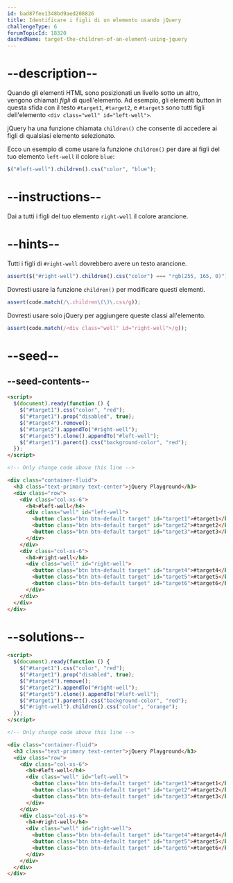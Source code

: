 ```yaml
---
id: bad87fee1348bd9aed208826
title: Identificare i figli di un elemento usando jQuery
challengeType: 6
forumTopicId: 18320
dashedName: target-the-children-of-an-element-using-jquery
---
```


# --description--

Quando gli elementi HTML sono posizionati un livello sotto un altro, vengono chiamati <dfn>figli</dfn> di quell'elemento. Ad esempio, gli elementi button in questa sfida con il testo `#target1`, `#target2`, e `#target3` sono tutti figli dell'elemento `<div class="well" id="left-well">`.

jQuery ha una funzione chiamata `children()` che consente di accedere ai figli di qualsiasi elemento selezionato.

Ecco un esempio di come usare la funzione `children()` per dare ai figli del tuo elemento `left-well` il colore `blue`:

```js
$("#left-well").children().css("color", "blue");
```

# --instructions--

Dai a tutti i figli del tuo elemento `right-well` il colore arancione.

# --hints--

Tutti i figli di `#right-well` dovrebbero avere un testo arancione.

```js
assert($("#right-well").children().css("color") === "rgb(255, 165, 0)");
```

Dovresti usare la funzione `children()` per modificare questi elementi.

```js
assert(code.match(/\.children\(\)\.css/g));
```

Dovresti usare solo jQuery per aggiungere queste classi all'elemento.

```js
assert(code.match(/<div class="well" id="right-well">/g));
```

# --seed--

## --seed-contents--

```html
<script>
  $(document).ready(function () {
    $("#target1").css("color", "red");
    $("#target1").prop("disabled", true);
    $("#target4").remove();
    $("#target2").appendTo("#right-well");
    $("#target5").clone().appendTo("#left-well");
    $("#target1").parent().css("background-color", "red");
  });
</script>

<!-- Only change code above this line -->

<div class="container-fluid">
  <h3 class="text-primary text-center">jQuery Playground</h3>
  <div class="row">
    <div class="col-xs-6">
      <h4>#left-well</h4>
      <div class="well" id="left-well">
        <button class="btn btn-default target" id="target1">#target1</button>
        <button class="btn btn-default target" id="target2">#target2</button>
        <button class="btn btn-default target" id="target3">#target3</button>
      </div>
    </div>
    <div class="col-xs-6">
      <h4>#right-well</h4>
      <div class="well" id="right-well">
        <button class="btn btn-default target" id="target4">#target4</button>
        <button class="btn btn-default target" id="target5">#target5</button>
        <button class="btn btn-default target" id="target6">#target6</button>
      </div>
    </div>
  </div>
</div>
```

# --solutions--

```html
<script>
  $(document).ready(function () {
    $("#target1").css("color", "red");
    $("#target1").prop("disabled", true);
    $("#target4").remove();
    $("#target2").appendTo("#right-well");
    $("#target5").clone().appendTo("#left-well");
    $("#target1").parent().css("background-color", "red");
    $("#right-well").children().css("color", "orange");
  });
</script>

<!-- Only change code above this line -->

<div class="container-fluid">
  <h3 class="text-primary text-center">jQuery Playground</h3>
  <div class="row">
    <div class="col-xs-6">
      <h4>#left-well</h4>
      <div class="well" id="left-well">
        <button class="btn btn-default target" id="target1">#target1</button>
        <button class="btn btn-default target" id="target2">#target2</button>
        <button class="btn btn-default target" id="target3">#target3</button>
      </div>
    </div>
    <div class="col-xs-6">
      <h4>#right-well</h4>
      <div class="well" id="right-well">
        <button class="btn btn-default target" id="target4">#target4</button>
        <button class="btn btn-default target" id="target5">#target5</button>
        <button class="btn btn-default target" id="target6">#target6</button>
      </div>
    </div>
  </div>
</div>
```

